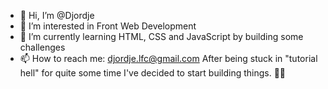 - 👋 Hi, I’m @Djordje
- 👀 I’m interested in Front Web Development
- 🌱 I’m currently learning HTML, CSS and JavaScript by building some challenges
- 📫 How to reach me: djordje.lfc@gmail.com
After being stuck in "tutorial hell" for quite some time I've decided to start building things. 👨‍💻

<!---
Djokaras/Djokaras is a ✨ special ✨ repository because its `README.md` (this file) appears on your GitHub profile.
You can click the Preview link to take a look at your changes.
--->
